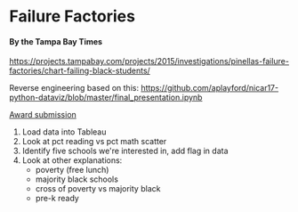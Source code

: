 # Failure Factories

#### By the Tampa Bay Times

https://projects.tampabay.com/projects/2015/investigations/pinellas-failure-factories/chart-failing-black-students/

Reverse engineering based on this: https://github.com/aplayford/nicar17-python-dataviz/blob/master/final_presentation.ipynb

[Award submission](failure_factories_award_entry.pdf)

1. Load data into Tableau
2. Look at pct reading vs pct math scatter
3. Identify five schools we're interested in, add flag in data
4. Look at other explanations:
	* poverty (free lunch)
	* majority black schools
	* cross of poverty vs majority black
	* pre-k ready
